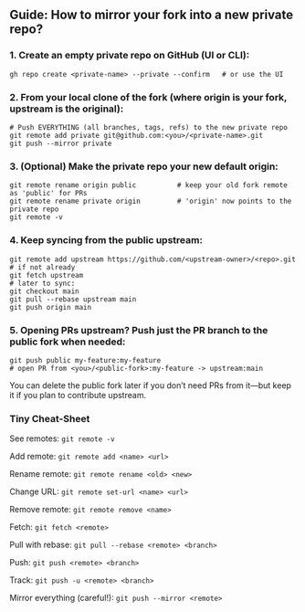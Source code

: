 ## Guide: How to mirror your fork into a new private repo?

### 1. Create an empty private repo on GitHub (UI or CLI):

`gh repo create <private-name> --private --confirm   # or use the UI`


### 2. From your local clone of the fork (where origin is your fork, upstream is the original):

```
# Push EVERYTHING (all branches, tags, refs) to the new private repo
git remote add private git@github.com:<you>/<private-name>.git
git push --mirror private
```


### 3. (Optional) Make the private repo your new default origin:

```
git remote rename origin public          # keep your old fork remote as 'public' for PRs
git remote rename private origin         # 'origin' now points to the private repo
git remote -v
```

### 4. Keep syncing from the public upstream:

```
git remote add upstream https://github.com/<upstream-owner>/<repo>.git  # if not already
git fetch upstream
# later to sync:
git checkout main
git pull --rebase upstream main
git push origin main
```


### 5. Opening PRs upstream? Push just the PR branch to the public fork when needed:

```
git push public my-feature:my-feature
# open PR from <you>/<public-fork>:my-feature -> upstream:main
```


You can delete the public fork later if you don’t need PRs from it—but keep it if you plan to contribute upstream.

### Tiny Cheat-Sheet
See remotes: `git remote -v`

Add remote: `git remote add <name> <url>`

Rename remote: `git remote rename <old> <new>`

Change URL: `git remote set-url <name> <url>`

Remove remote: `git remote remove <name>`

Fetch: `git fetch <remote>`

Pull with rebase: `git pull --rebase <remote> <branch>`

Push: `git push <remote> <branch>`

Track: `git push -u <remote> <branch>`

Mirror everything (careful!): `git push --mirror <remote>`

